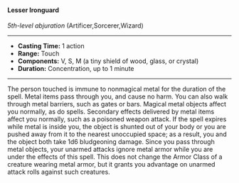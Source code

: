 #### Lesser Ironguard
*5th-level abjuration* (Artificer,Sorcerer,Wizard)
___
- **Casting Time:** 1 action
- **Range:** Touch
- **Components:** V, S, M (a tiny shield of wood, glass, or crystal)
- **Duration:** Concentration, up to 1 minute
---
The person touched is immune to nonmagical metal
for the duration of the spell. Metal items pass
through you, and cause no harm. You can also walk
through metal barriers, such as gates or bars.
Magical metal objects affect you normally, as do
spells. Secondary effects delivered by metal items
affect you normally, such as a poisoned weapon
attack.
If the spell expires while metal is inside you, the
object is shunted out of your body or you are
pushed away from it to the nearest unoccupied
space; as a result, you and the object both take 1d6
bludgeoning damage.
Since you pass through metal objects, your
unarmed attacks ignore metal armor while you are
under the effects of this spell. This does not change
the Armor Class of a creature wearing metal armor,
but it grants you advantage on unarmed attack rolls
against such creatures. 
